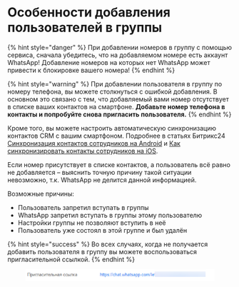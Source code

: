 # Особенности добавления пользователей в группы

{% hint style="danger" %}
При добавлении номеров в группу с помощью сервиса, сначала убедитесь, что на добавляемом номере есть аккаунт WhatsApp! Добавление номеров на которых нет WhatsApp может привести к блокировке вашего номера!
{% endhint %}

{% hint style="warning" %}
При добавлении пользователя в группу по номеру телефона, вы можете столкнуться с ошибкой добавления. В основном это связано с тем, что добавляемый вами номер отсутствует в списке ваших контактов на смартфоне. **Добавьте номер телефона в контакты и попробуйте снова пригласить пользователя.**
{% endhint %}

Кроме того, вы можете настроить автоматическую синхронизацию контактов CRM с вашим смартфоном. Подробнее в статьях Битрикс24 [Синхронизация контактов сотрудников на Android](https://helpdesk.bitrix24.ru/open/18043040/) и [Как синхронизировать контакты сотрудников на iOS](https://helpdesk.bitrix24.ru/open/18001982/).

Если номер присутствует в списке контактов, а пользователь всё равно не добавляется – выяснить точную причину такой ситуации невозможно, т.к. WhatsApp не делится данной информацией.

Возможные причины:

* Пользователь запретил вступать в группы
* WhatsApp запретил вступать в группы этому пользователю
* Настройки группы не позволяют вступить в неё
* Пользователь уже состоял в этой группе и был удалён

{% hint style="success" %}
Во всех случаях, когда не получается добавить пользователя в группу вы можете воспользоваться пригласительной ссылкой.
{% endhint %}

<figure><img src="../.gitbook/assets/image (1006).png" alt=""><figcaption></figcaption></figure>
